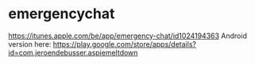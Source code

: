 # emergencychat
https://itunes.apple.com/be/app/emergency-chat/id1024194363
Android version here: https://play.google.com/store/apps/details?id=com.jeroendebusser.aspiemeltdown
